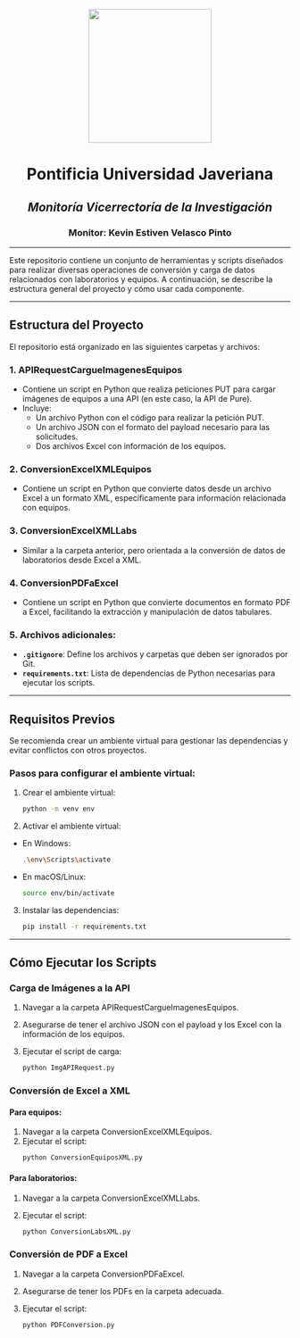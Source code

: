 <div align="center">
<p>
    <img src="https://github.com/user-attachments/assets/818d0879-6c1b-49bb-84c5-92046c68f2b0" width="220" height="240" />
</p>


# **Pontificia Universidad Javeriana**  
## *Monitoría Vicerrectoría de la Investigación*  
### Monitor: Kevin Estiven Velasco Pinto  

---

</div>
Este repositorio contiene un conjunto de herramientas y scripts diseñados para realizar diversas operaciones de conversión y carga de datos relacionados con laboratorios y equipos. A continuación, se describe la estructura general del proyecto y cómo usar cada componente.

---

## Estructura del Proyecto

El repositorio está organizado en las siguientes carpetas y archivos:

### 1. **APIRequestCargueImagenesEquipos**
- Contiene un script en Python que realiza peticiones PUT para cargar imágenes de equipos a una API (en este caso, la API de Pure).
- Incluye:
  - Un archivo Python con el código para realizar la petición PUT.
  - Un archivo JSON con el formato del payload necesario para las solicitudes.
  - Dos archivos Excel con información de los equipos.
  
### 2. **ConversionExcelXMLEquipos**
- Contiene un script en Python que convierte datos desde un archivo Excel a un formato XML, específicamente para información relacionada con equipos.

### 3. **ConversionExcelXMLLabs**
- Similar a la carpeta anterior, pero orientada a la conversión de datos de laboratorios desde Excel a XML.

### 4. **ConversionPDFaExcel**
- Contiene un script en Python que convierte documentos en formato PDF a Excel, facilitando la extracción y manipulación de datos tabulares.

### 5. Archivos adicionales:
- **`.gitignore`**: Define los archivos y carpetas que deben ser ignorados por Git.
- **`requirements.txt`**: Lista de dependencias de Python necesarias para ejecutar los scripts.

---

## Requisitos Previos

Se recomienda crear un ambiente virtual para gestionar las dependencias y evitar conflictos con otros proyectos.

### Pasos para configurar el ambiente virtual:
1. Crear el ambiente virtual:
   ```bash
   python -m venv env
2. Activar el ambiente virtual:
- En Windows:
     ```bash
   .\env\Scripts\activate
- En macOS/Linux:
     ```bash
   source env/bin/activate
3. Instalar las dependencias:
     ```bash
   pip install -r requirements.txt
---

## Cómo Ejecutar los Scripts
### Carga de Imágenes a la API
1. Navegar a la carpeta APIRequestCargueImagenesEquipos.
2. Asegurarse de tener el archivo JSON con el payload y los Excel con la información de los equipos.
3. Ejecutar el script de carga:
   
     ```bash
    python ImgAPIRequest.py
### Conversión de Excel a XML
#### Para equipos:
1. Navegar a la carpeta ConversionExcelXMLEquipos.
2. Ejecutar el script:
     ```bash
    python ConversionEquiposXML.py
####  Para laboratorios:
1. Navegar a la carpeta ConversionExcelXMLLabs.
2. Ejecutar el script:
   
     ```bash
    python ConversionLabsXML.py
### Conversión de PDF a Excel
1. Navegar a la carpeta ConversionPDFaExcel.
2. Asegurarse de tener los PDFs en la carpeta adecuada.
3. Ejecutar el script:
   
     ```bash
    python PDFConversion.py
